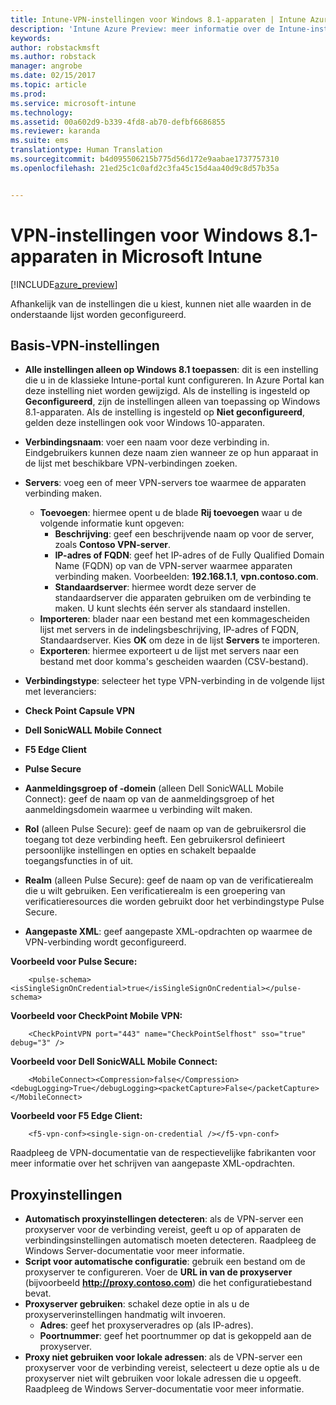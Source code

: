 ```yaml
---
title: Intune-VPN-instellingen voor Windows 8.1-apparaten | Intune Azure Preview | Microsoft Docs
description: 'Intune Azure Preview: meer informatie over de Intune-instellingen die u kunt gebruiken om VPN-verbindingen op Windows 8.1-apparaten te configureren.'
keywords: 
author: robstackmsft
ms.author: robstack
manager: angrobe
ms.date: 02/15/2017
ms.topic: article
ms.prod: 
ms.service: microsoft-intune
ms.technology: 
ms.assetid: 00a602d9-b339-4fd8-ab70-defbf6686855
ms.reviewer: karanda
ms.suite: ems
translationtype: Human Translation
ms.sourcegitcommit: b4d095506215b775d56d172e9aabae1737757310
ms.openlocfilehash: 21ed25c1c0afd2c3fa45c15d4aa40d9c8d57b35a


---
```


# <a name="vpn-settings-for-windows-81-devices-in-microsoft-intune"></a>VPN-instellingen voor Windows 8.1-apparaten in Microsoft Intune

[!INCLUDE[azure_preview](../includes/azure_preview.md)]

Afhankelijk van de instellingen die u kiest, kunnen niet alle waarden in de onderstaande lijst worden geconfigureerd.

## <a name="base-vpn-settings"></a>Basis-VPN-instellingen


- **Alle instellingen alleen op Windows 8.1 toepassen**: dit is een instelling die u in de klassieke Intune-portal kunt configureren. In Azure Portal kan deze instelling niet worden gewijzigd. Als de instelling is ingesteld op **Geconfigureerd**, zijn de instellingen alleen van toepassing op Windows 8.1-apparaten. Als de instelling is ingesteld op **Niet geconfigureerd**, gelden deze instellingen ook voor Windows 10-apparaten.
- **Verbindingsnaam**: voer een naam voor deze verbinding in. Eindgebruikers kunnen deze naam zien wanneer ze op hun apparaat in de lijst met beschikbare VPN-verbindingen zoeken.
- **Servers**: voeg een of meer VPN-servers toe waarmee de apparaten verbinding maken.
    - **Toevoegen**: hiermee opent u de blade **Rij toevoegen** waar u de volgende informatie kunt opgeven:
        - **Beschrijving**: geef een beschrijvende naam op voor de server, zoals **Contoso VPN-server**.
        - **IP-adres of FQDN**: geef het IP-adres of de Fully Qualified Domain Name (FQDN) op van de VPN-server waarmee apparaten verbinding maken. Voorbeelden: **192.168.1.1**, **vpn.contoso.com**.
        - **Standaardserver**: hiermee wordt deze server de standaardserver die apparaten gebruiken om de verbinding te maken. U kunt slechts één server als standaard instellen.
    - **Importeren**: blader naar een bestand met een kommagescheiden lijst met servers in de indelingsbeschrijving, IP-adres of FQDN, Standaardserver. Kies **OK** om deze in de lijst **Servers** te importeren.
    - **Exporteren**: hiermee exporteert u de lijst met servers naar een bestand met door komma's gescheiden waarden (CSV-bestand).

- **Verbindingstype**: selecteer het type VPN-verbinding in de volgende lijst met leveranciers:
- **Check Point Capsule VPN**
- **Dell SonicWALL Mobile Connect**
- **F5 Edge Client**
- **Pulse Secure**

<!--- **Fingerprint** (Check Point Capsule VPN only) - Specify a string (for example, "Contoso Fingerprint Code") that will be used to verify that the VPN server can be trusted. A fingerprint can be sent to the client so it knows to trust any server that presents the same fingerprint when connecting. If the device doesn’t already have the fingerprint, it will prompt the user to trust the VPN server that they are connecting to while showing the fingerprint. (The user manually verifies the fingerprint and chooses **trust** to connect.) --->

- **Aanmeldingsgroep of -domein** (alleen Dell SonicWALL Mobile Connect): geef de naam op van de aanmeldingsgroep of het aanmeldingsdomein waarmee u verbinding wilt maken.

- **Rol** (alleen Pulse Secure): geef de naam op van de gebruikersrol die toegang tot deze verbinding heeft. Een gebruikersrol definieert persoonlijke instellingen en opties en schakelt bepaalde toegangsfuncties in of uit.

- **Realm** (alleen Pulse Secure): geef de naam op van de verificatierealm die u wilt gebruiken. Een verificatierealm is een groepering van verificatieresources die worden gebruikt door het verbindingstype Pulse Secure.


- **Aangepaste XML**: geef aangepaste XML-opdrachten op waarmee de VPN-verbinding wordt geconfigureerd.

**Voorbeeld voor Pulse Secure:**

```
    <pulse-schema><isSingleSignOnCredential>true</isSingleSignOnCredential></pulse-schema>

```

**Voorbeeld voor CheckPoint Mobile VPN:**
```
    <CheckPointVPN port="443" name="CheckPointSelfhost" sso="true" debug="3" />

```

**Voorbeeld voor Dell SonicWALL Mobile Connect:**
```
    <MobileConnect><Compression>false</Compression><debugLogging>True</debugLogging><packetCapture>False</packetCapture></MobileConnect>

```

**Voorbeeld voor F5 Edge Client:**

```
    <f5-vpn-conf><single-sign-on-credential /></f5-vpn-conf>

```

Raadpleeg de VPN-documentatie van de respectievelijke fabrikanten voor meer informatie over het schrijven van aangepaste XML-opdrachten.


## <a name="proxy-settings"></a>Proxyinstellingen

- **Automatisch proxyinstellingen detecteren**: als de VPN-server een proxyserver voor de verbinding vereist, geeft u op of apparaten de verbindingsinstellingen automatisch moeten detecteren. Raadpleeg de Windows Server-documentatie voor meer informatie.
- **Script voor automatische configuratie**: gebruik een bestand om de proxyserver te configureren. Voer de **URL in van de proxyserver** (bijvoorbeeld **http://proxy.contoso.com**) die het configuratiebestand bevat.
- **Proxyserver gebruiken**: schakel deze optie in als u de proxyserverinstellingen handmatig wilt invoeren.
    - **Adres**: geef het proxyserveradres op (als IP-adres).
    - **Poortnummer**: geef het poortnummer op dat is gekoppeld aan de proxyserver.
- **Proxy niet gebruiken voor lokale adressen**: als de VPN-server een proxyserver voor de verbinding vereist, selecteert u deze optie als u de proxyserver niet wilt gebruiken voor lokale adressen die u opgeeft. Raadpleeg de Windows Server-documentatie voor meer informatie.



<!--HONumber=Feb17_HO3-->


